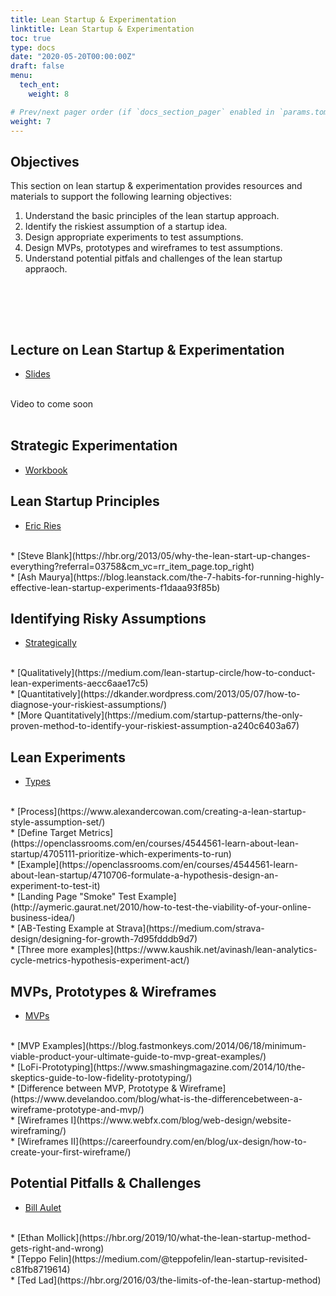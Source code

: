 ```yaml
---
title: Lean Startup & Experimentation
linktitle: Lean Startup & Experimentation
toc: true
type: docs
date: "2020-05-20T00:00:00Z"
draft: false
menu:
  tech_ent:
    weight: 8

# Prev/next pager order (if `docs_section_pager` enabled in `params.toml`)
weight: 7
---
```


## Objectives

This section on lean startup & experimentation provides resources and materials to support the following learning objectives:
1. Understand the basic principles of the lean startup approach.
2. Identify the riskiest assumption of a startup idea.
3. Design appropriate experiments to test assumptions.
4. Design MVPs, prototypes and wireframes to test assumptions.
5. Understand potential pitfals and challenges of the lean startup appraoch.

<br/>


<br/><br/>

## Lecture on Lean Startup & Experimentation

* [Slides](https://www.dropbox.com/s/9gamkaz2fm9jcvc/Technology_Entrepreneurship_Lean_Exp_SS21.pdf?dl=0)


<br/>
Video to come soon
<br/><br/>




## Strategic Experimentation
* [Workbook](https://www.dropbox.com/s/h9016gsmwink3pd/Test%2B2%2C%2BChoose%2B1.pdf?dl=0)


## Lean Startup Principles
* [Eric Ries](http://theleanstartup.com/principles)
<br/>
* [Steve Blank](https://hbr.org/2013/05/why-the-lean-start-up-changes-everything?referral=03758&cm_vc=rr_item_page.top_right)
<br/>
* [Ash Maurya](https://blog.leanstack.com/the-7-habits-for-running-highly-effective-lean-startup-experiments-f1daaa93f85b)
<br/>

## Identifying Risky Assumptions
* [Strategically](https://papers.ssrn.com/sol3/papers.cfm?abstract_id=3684428)
<br/>
* [Qualitatively](https://medium.com/lean-startup-circle/how-to-conduct-lean-experiments-aecc6aae17c5)
<br/>
* [Quantitatively](https://dkander.wordpress.com/2013/05/07/how-to-diagnose-your-riskiest-assumptions/)
<br/>
* [More Quantitatively](https://medium.com/startup-patterns/the-only-proven-method-to-identify-your-riskiest-assumption-a240c6403a67)


## Lean Experiments
* [Types](https://grasshopperherder.com/what-type-of-lean-startup-experiment-should-i-run/)
<br/>
* [Process](https://www.alexandercowan.com/creating-a-lean-startup-style-assumption-set/)
<br/>
* [Define Target Metrics](https://openclassrooms.com/en/courses/4544561-learn-about-lean-startup/4705111-prioritize-which-experiments-to-run)
<br/>
* [Example](https://openclassrooms.com/en/courses/4544561-learn-about-lean-startup/4710706-formulate-a-hypothesis-design-an-experiment-to-test-it)
<br/>
* [Landing Page "Smoke" Test Example](http://aymeric.gaurat.net/2010/how-to-test-the-viability-of-your-online-business-idea/)
<br/>
* [AB-Testing Example at Strava](https://medium.com/strava-design/designing-for-growth-7d95fdddb9d7)
<br/>
* [Three more examples](https://www.kaushik.net/avinash/lean-analytics-cycle-metrics-hypothesis-experiment-act/)


## MVPs, Prototypes & Wireframes
* [MVPs](https://blog.leanstack.com/minimum-viable-product-mvp-7e280b0b9418)
<br/>
* [MVP Examples](https://blog.fastmonkeys.com/2014/06/18/minimum-viable-product-your-ultimate-guide-to-mvp-great-examples/)
<br/>
* [LoFi-Prototyping](https://www.smashingmagazine.com/2014/10/the-skeptics-guide-to-low-fidelity-prototyping/)
<br/>
* [Difference between MVP, Prototype & Wireframe](https://www.develandoo.com/blog/what-is-the-differencebetween-a-wireframe-prototype-and-mvp/)
<br/>
* [Wireframes I](https://www.webfx.com/blog/web-design/website-wireframing/)
<br/>
* [Wireframes II](https://careerfoundry.com/en/blog/ux-design/how-to-create-your-first-wireframe/)


## Potential Pitfalls & Challenges
* [Bill Aulet](https://techcrunch.com/2014/03/01/our-dangerous-obsession-with-the-mvp/)
<br/>
* [Ethan Mollick](https://hbr.org/2019/10/what-the-lean-startup-method-gets-right-and-wrong)
<br/>
* [Teppo Felin](https://medium.com/@teppofelin/lean-startup-revisited-c81fb8719614)
<br/>
* [Ted Lad](https://hbr.org/2016/03/the-limits-of-the-lean-startup-method)






